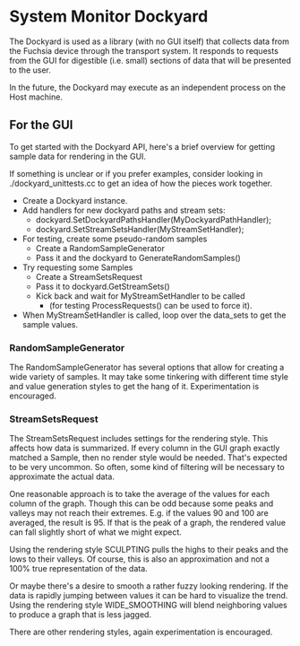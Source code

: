 # System Monitor Dockyard

The Dockyard is used as a library (with no GUI itself) that collects data from
the Fuchsia device through the transport system. It responds to requests from
the GUI for digestible (i.e. small) sections of data that will be presented to
the user.

In the future, the Dockyard may execute as an independent process on the Host
machine.

## For the GUI

To get started with the Dockyard API, here's a brief overview for getting
sample data for rendering in the GUI.

If something is unclear or if you prefer examples, consider looking in
./dockyard_unittests.cc to get an idea of how the pieces work together.

- Create a Dockyard instance.
- Add handlers for new dockyard paths and stream sets:
  - dockyard.SetDockyardPathsHandler(MyDockyardPathHandler);
  - dockyard.SetStreamSetsHandler(MyStreamSetHandler);
- For testing, create some pseudo-random samples
  - Create a RandomSampleGenerator
  - Pass it and the dockyard to GenerateRandomSamples()
- Try requesting some Samples
  - Create a StreamSetsRequest
  - Pass it to dockyard.GetStreamSets()
  - Kick back and wait for MyStreamSetHandler to be called
    - (for testing ProcessRequests() can be used to force it).
- When MyStreamSetHandler is called, loop over the data_sets to get the
  sample values.

### RandomSampleGenerator

The RandomSampleGenerator has several options that allow for creating a wide
variety of samples. It may take some tinkering with different time style and
value generation styles to get the hang of it. Experimentation is encouraged.

### StreamSetsRequest

The StreamSetsRequest includes settings for the rendering style. This affects
how data is summarized. If every column in the GUI graph exactly matched a
Sample, then no render style would be needed. That's expected to be very
uncommon. So often, some kind of filtering will be necessary to approximate the
actual data.

One reasonable approach is to take the average of the values for each column of
the graph. Though this can be odd because some peaks and valleys may not reach
their extremes. E.g. if the values 90 and 100 are averaged, the result is 95. If
that is the peak of a graph, the rendered value can fall slightly short of what
we might expect.

Using the rendering style SCULPTING pulls the highs to their peaks and the lows
to their valleys. Of course, this is also an approximation and not a 100% true
representation of the data.

Or maybe there's a desire to smooth a rather fuzzy looking rendering. If the
data is rapidly jumping between values it can be hard to visualize the trend.
Using the rendering style WIDE_SMOOTHING will blend neighboring values to
produce a graph that is less jagged.

There are other rendering styles, again experimentation is encouraged.